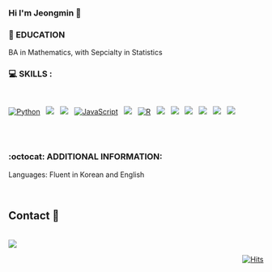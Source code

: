 ### Hi I'm Jeongmin 👋


### :school: EDUCATION 
BA in Mathematics, with Sepcialty in Statistics </br>
### :computer: SKILLS : </br>
  
<br>


<p align="left">
<a href="#">
<img alt="Python" src="https://img.shields.io/badge/python%20-%2314354C.svg?style=for-the-badge&logo=python&logoColor=white"/></a> &nbsp;
<a href="#">
<img src="https://img.shields.io/badge/-Java-F6F6F6?style=for-the-badge&logo=java&logoColor=003399" /></a> &nbsp;
<a href="#">
<img src="https://img.shields.io/badge/-Spring-6DB33F?style=for-the-badge&logo=spring&logoColor=white" /></a> &nbsp;
<a href="#">
<img alt="JavaScript" src="https://img.shields.io/badge/javascript%20-%23323330.svg?&style=for-the-badge&logo=javascript&logoColor=%23F7DF1E"/></a> &nbsp;
<a href="#">
<img src="https://img.shields.io/badge/vue.js%20-%2335495e.svg?style=for-the-badge&logo=vue.js&logoColor=%234FC08D" /></a> &nbsp;
<a href="#">
<img alt="R" src="https://img.shields.io/badge/r-%23276DC3.svg?&style=for-the-badge&logo=r&logoColor=white"/></a> &nbsp;
<a href="#">
<img src="https://img.shields.io/badge/-ElasticSearch-005571?style=for-the-badge&logo=elasticsearch&logoColor=white" /></a> &nbsp;
<a href="#">
<img src="https://img.shields.io/badge/-Oracle-F80000?style=for-the-badge&logo=oracle&logoColor=white" /></a> &nbsp;
<a href="#">
<img src="https://img.shields.io/badge/node.js-white?style=for-the-badge&logo=node.js" /></a> &nbsp;
<a href="#">
<img src="https://img.shields.io/badge/express.js%20-%2335495e.svg?style=for-the-badge&logo=express.js" /></a> &nbsp;
<a href="#">
<img src="https://img.shields.io/badge/-mysql-lightblue?style=for-the-badge&logo=mysql&logoColor=blue"/></a> &nbsp;
<a href="#">
<img src="https://img.shields.io/badge/MySQL-4479A1?style=for-the-badge&logo=MySQL&logoColor=white"/></a> &nbsp;
</p>
<br>

<br>

### :octocat: ADDITIONAL INFORMATION: </br>
Languages: Fluent in Korean and English
  
 
<br>

## Contact 📩 
<br>
<a href="jmlee04150@gmail.com">
<img src=https://img.shields.io/badge/Gmail-d14836?style=for-the-badge&logo=Gmail&logoColor=white&link=mailto:jmlee04150@gmail.com />
</a>

<br>

  <div align=right>
	
  [![Hits](https://hits.seeyoufarm.com/api/count/incr/badge.svg?url=https%3A%2F%2Fgithub.com%2Fjmlee0415)](https://hits.seeyoufarm.com)
	
  </div>
